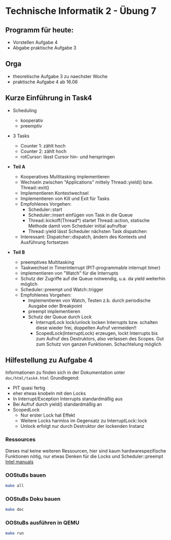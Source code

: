 # Technische Informatik 2 - Übung 7

## Programm für heute:

* Vorstellen Aufgabe 4
* Abgabe praktische Aufgabe 3

## Orga

* theoretische Aufgabe 3 zu naechster Woche
* praktische Aufgabe 4 ab 16.06

## Kurze Einführung in Task4

* Scheduling
	* kooperativ
	* preemptiv
* 3 Tasks
	* Counter 1: zählt hoch
	* Counter 2: zählt hoch
	* rotCursor: lässt Cursor hin- und herspringen

* **Teil A**
	* Kooperatives Multitasking implementieren
	* Wechseln zwischen "Applications" mittely Thread::yield() bzw. Thread::exit()
	* Implementieren Kontextwechsel
	* Implementieren von Kill und Exit für Tasks
	* Empfohlenes Vorgehen:
		* Scheduler::start
		* Scheduler::insert einfügen von Task in die Queue
		* Thread::kickoff(Thread*) startet Thread::action, statische Methode damit vom Scheduler initial aufrufbar
		* Thread::yield lässt Scheduler nächsten Task dispatchen
	* Interessant: Dispatcher::dispatch, ändern des Kontexts und Ausführung fortsetzen

* **Teil B**
	* preemptives Multitasking
	* Taskwechsel in Timerinterrupt (PIT-programmable interrupt timer)
	* implementieren von "Watch" für die Interrupts
	* Schutz der Zugriffe auf die Queue notwendig, u.a. da yield weiterhin möglich
	* Scheduler::preempt und Watch::trigger
	* Empfohlenes Vorgehen:
		* Implementieren von Watch, Testen z.b. durch periodische Ausgabe oder Breakpoint
		* preempt implementieren
		* Schutz der Queue durch Lock
			* InterruptLock lock/unlock locken Interrupts bzw. schalten diese wieder frei, doppelten Aufruf vermeiden!!
			* ScopedLock(InterruptLock) erzeugen, lockt Interrupts bis zum Aufruf des Destruktors, also verlassen des Scopes. Gut zum Schutz von ganzen Funktionen. Schachtelung möglich
			

## Hilfestellung zu Aufgabe 4

Informationen zu finden sich in der Dokumentation unter `doc/html/task4.html`
Grundlegend:
* PIT quasi fertig
* eher etwas knobeln mit den Locks
* In Interrupt/Exception Interrupts standardmäßig aus
* Bei Aufruf durch yield() standardmäßig an
* ScopedLock
	* Nur erster Lock hat Effekt
	* Weitere Locks harmlos im Gegensatz zu InterruptLock::lock
	* Unlock erfolgt nur durch Destruktor der lockenden Instanz

### Ressources

Dieses mal keine weiteren Ressourcen, hier sind kaum hardwarespezifische Funktionen nötig, nur etwas Denken für die Locks und Scheduler::preempt
[Intel manuals](http://www.intel.com/content/www/us/en/processors/architectures-software-developer-manuals.html)


### OOStuBs bauen

```sh
make all
```
### OOStuBs Doku bauen

```sh
make doc
```

### OOStuBs ausführen in QEMU
```sh
make run
```